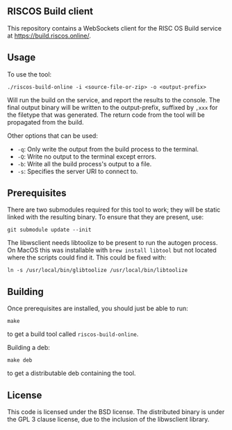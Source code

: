 ## RISCOS Build client

This repository contains a WebSockets client for the RISC OS Build service at
https://build.riscos.online/.

## Usage

To use the tool:

    ./riscos-build-online -i <source-file-or-zip> -o <output-prefix>

Will run the build on the service, and report the results to the console. The final output binary will be written to the output-prefix, suffixed by `,xxx` for the filetype that was generated.
The return code from the tool will be propagated from the build.

Other options that can be used:

* `-q`: Only write the output from the build process to the terminal.
* `-Q`: Write no output to the terminal except errors.
* `-b`: Write all the build process's output to a file.
* `-s`: Specifies the server URI to connect to.

## Prerequisites

There are two submodules required for this tool to work; they will be static linked with
the resulting binary. To ensure that they are present, use:

    git submodule update --init

The libwsclient needs libtoolize to be present to run the autogen process. On MacOS this
was installable with `brew install libtool` but not located where the scripts could find
it. This could be fixed with:

    ln -s /usr/local/bin/glibtoolize /usr/local/bin/libtoolize

## Building

Once prerequisites are installed, you should just be able to run:

    make

to get a build tool called `riscos-build-online`.

Building a deb:

    make deb

to get a distributable deb containing the tool.


## License

This code is licensed under the BSD license.
The distributed binary is under the GPL 3 clause license, due to the inclusion of the libwsclient library.
